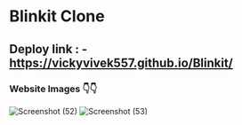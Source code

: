 # Blinkit Clone


## Deploy link : - https://vickyvivek557.github.io/Blinkit/


### Website Images 👇👇


![Screenshot (52)](https://github.com/vickyvivek557/Blinkit/assets/117736473/83080baf-9694-449c-bcf7-216f66f08bea)
![Screenshot (53)](https://github.com/vickyvivek557/Blinkit/assets/117736473/225f1109-8393-484f-afc4-353c507d5f1a)
